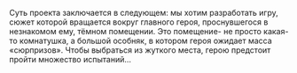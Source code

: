 Суть проекта заключается в следующем: мы хотим разработать игру, 
сюжет которой вращается вокруг главного героя, проснувшегося в незнакомом 
ему, тёмном помещении. Это помещение- не просто какая-то комнатушка, а 
большой особняк, в котором героя ожидает масса «сюрпризов». Чтобы 
выбраться из жуткого места, герою предстоит пройти множество испытаний...
